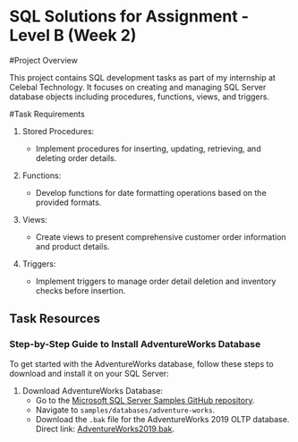 # SQL Solutions for Assignment - Level B (Week 2)

#Project Overview

This project contains SQL  development tasks as part of my internship at Celebal Technology. It focuses on creating and managing SQL Server database objects including procedures, functions, views, and triggers.

 #Task Requirements

1. Stored Procedures:
   - Implement procedures for inserting, updating, retrieving, and deleting order details.

2. Functions:
   - Develop functions for date formatting operations based on the provided formats.

3. Views:
   - Create views to present comprehensive customer order information and product details.

4. Triggers:
   - Implement triggers to manage order detail deletion and inventory checks before insertion.

## Task Resources
### Step-by-Step Guide to Install AdventureWorks Database

To get started with the AdventureWorks database, follow these steps to download and install it on your SQL Server:

1. Download AdventureWorks Database:
   - Go to the [Microsoft SQL Server Samples GitHub repository](https://github.com/microsoft/sql-server-samples).
   - Navigate to `samples/databases/adventure-works`.
   - Download the `.bak` file for the AdventureWorks 2019 OLTP database. Direct link: [AdventureWorks2019.bak](https://github.com/microsoft/sql-server-samples/releases/download/adventureworks/AdventureWorks2019.bak).

  
